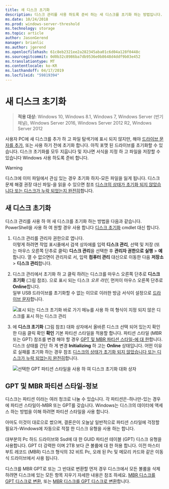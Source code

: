 ```yaml
---
title: 새 디스크 초기화
description: 디스크 관리를 사용 하도록 준비 하는 새 디스크를 초기화 하는 방법입니다. 또한 문제를 해결 하는 링크를 포함 합니다.
ms.date: 10/24/2018
ms.prod: windows-server-threshold
ms.technology: storage
ms.topic: article
author: JasonGerend
manager: brianlic
ms.author: jgerend
ms.openlocfilehash: 61c8eb2321ee2a282345aba01c6d04a128f0448c
ms.sourcegitcommit: 0d0b32c8986ba7db9536e0b8648d4ddf9b03e452
ms.translationtype: MT
ms.contentlocale: ko-KR
ms.lasthandoff: 04/17/2019
ms.locfileid: "59819394"
---
```

# <a name="initialize-new-disks"></a>새 디스크 초기화

> **적용 대상:** Windows 10, Windows 8.1, Windows 7, Windows Server (반기 채널), Windows Server 2016, Windows Server 2012 R2, Windows Server 2012

사용자 PC에 새 디스크를 추가 하 고 파일 탐색기에 표시 되지 않지만, 해야 [드라이브 문자를 추가](change-a-drive-letter.md), 또는 사용 하기 전에 초기화 합니다. 아직 포맷 된 드라이브를 초기화할 수 있습니다. 디스크 초기화를 모두 지웁니다 및 지나면 서식을 지정 하 고 파일을 저장할 수 있습니다 Windows 사용 하도록 준비 합니다.

> [!WARNING]
> 디스크에 이미 파일에서 관심 있는 경우 초기화 하지-모든 파일을 잃게 됩니다. 디스크 문제 해결 권장 대신 파일-을 읽을 수 있으면 참조 [디스크의 상태가 초기화 되지 않았습니다 또는 디스크가 누락 되었는지 완전히](troubleshooting-disk-management.md#disk-not-initialized)합니다.

## <a name="to-initialize-new-disks"></a>새 디스크 초기화

디스크 관리를 사용 하 여 새 디스크를 초기화 하는 방법을 다음과 같습니다. PowerShell을 사용 하 여 원할 경우 사용 합니다 [디스크 초기화](https://docs.microsoft.com/powershell/module/storage/initialize-disk) cmdlet 대신 합니다.

1. 디스크 관리를 관리자 권한으로 엽니다. <br>이렇게 하려면 작업 표시줄에서 검색 상자에를 입력 **디스크 관리**, 선택 및 저장 (또는 마우스 오른쪽 단추로 클릭) **디스크 관리**을 선택한 후 **관리자 권한으로 실행**  >  **예**합니다. 열 수 없으면이 관리자로 서, 입력 **컴퓨터 관리** 대신으로 이동한 다음 **저장소** > **디스크 관리**합니다.
1. 디스크 관리에서 초기화 하 고 클릭 하려는 디스크를 마우스 오른쪽 단추로 **디스크 초기화** (그림 참조). 으로 표시 되는 디스크 *오프 라인*, 먼저이 마우스 오른쪽 단추로 **Online**합니다.<br>일부 USB 드라이브를 초기화할 수 없는 이므로 이러한 방금 서식이 설정으로 [드라이브 문자](change-a-drive-letter.md)합니다.

    ![표시 되는 디스크 초기화 바로 가기 메뉴를 사용 하 여 형식이 지정 되지 않은 디스크를 표시 하는 디스크 관리](media\uninitialized-disk.PNG)
2. 에 **디스크 초기화** (그림 참조) 대화 상자에서 올바른 디스크 선택 되어 있는지 확인 한 다음 클릭 확인 **확인** 기본 파티션 스타일을 적용할 합니다. 파티션 스타일 (MBR 또는 GPT) 참조를 변경 해야 할 경우 [GPT 및 MBR 파티션 스타일-에 대 한](#about-partition-styles-GPT-and-MBR)합니다.<br>디스크 상태를 간단 하 게 변경 **Initializing** 하 고는 **Online** 상태입니다. 어떤 이유로 실패를 초기화 하는 경우 참조 [디스크의 상태가 초기화 되지 않았습니다 또는 디스크가 누락 되었는지 완전히](troubleshooting-disk-management.md#disk-not-initialized)합니다.

    ![선택한 GPT 파티션 스타일을 사용 하 여 디스크 초기화 대화 상자](media\initialize-disk.PNG)

## <a name="about-partition-styles---gpt-and-mbr"></a>GPT 및 MBR 파티션 스타일-정보

디스크는 파티션 이라는 여러 청크로 나눌 수 있습니다. 각 파티션은-하나만-있는 경우에 파티션 스타일이-MBR 또는 GPT를 갖습니다. Windows는 디스크의 데이터에 액세스 하는 방법을 이해 하려면 파티션 스타일을 사용 합니다.

아마도 이것이 대로으로 썼으며, 결론은이 오늘날 일반적으로 파티션 스타일에 걱정할 필요가-Windows에 자동으로 적절 한 디스크 유형을 사용 하는 합니다.

대부분의 Pc 하드 드라이브와 Ssd에 대 한 GUID 파티션 테이블 (GPT) 디스크 유형을 사용합니다. GPT 더 강력한 이며 2TB 보다 큰 볼륨에 대 한 허용 합니다. 이전 마스터 부트 레코드 (MBR) 디스크 형식의 32 비트 Pc, 오래 된 Pc 및 메모리 카드와 같은 이동식 드라이브에서 사용 됩니다.

디스크를 MBR GPT로 또는 그 반대로 변환할 먼저 경우 디스크에서 모든 볼륨을 삭제 하려면 디스크에 있는 모든 항목 지우기 자세한 내용은 참조 하세요. [MBR 디스크를 GPT 디스크로 변환](change-an-mbr-disk-into-a-gpt-disk.md), 또는 [MBR 디스크를 GPT 디스크로 변환](change-a-gpt-disk-into-an-mbr-disk.md)합니다.